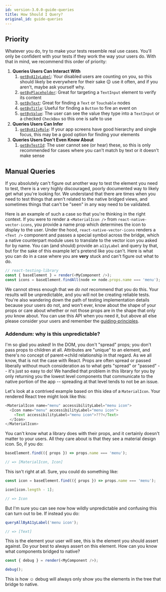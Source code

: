 ```yaml
---
id: version-3.0.0-guide-queries
title: How Should I Query?
original_id: guide-queries
---
```


## Priority

Whatever you do, try to make your tests resemble real use cases. You'll only be confident with your
tests if they work the way your users do. With that in mind, we recommend this order of priority:

1. **Queries Users Can Interact With**
   1. [`getByA11yLabel`](api-queries#bya11ylabel): Your disabled users are counting on you, so this
      should likely be everywhere for their sake 😉 use it often, and if you aren't, maybe ask
      yourself why.
   1. [`getByPlaceholder`](api-queries#byplaceholder): Great for targeting a `TextInput` element to
      verify its content
   1. [`getByText`](api-queries#bytext): Great for finding a `Text` or `Touchable` nodes
   1. [`getByTitle`](api-queries#bytitle): Useful for finding a `Button` to fire an event on
   1. [`getByValue`](api-queries#byvalue): The user can see the value they type into a `TextInput`
      or a checked `CheckBox` so this one is safe to use
1. **Queries Users Can Infer**
   1. [`getByA11yRole`](api-queries#bya11yrole): If your app screens have good hierarchy and single
      focus, this may be a good option for finding your elements
1. **Queries Users Don't Even Know About**
   1. [`getByTestId`](api-queries#bytestid): The user cannot see (or hear) these, so this is only
      recommended for cases where you can't match by text or it doesn't make sense

## Manual Queries

If you absolutely can't figure out another way to test the element you need to test, there is a very
highly discouraged, poorly documented way to likely get what you're looking for. We understand that
there are times when you need to test things that aren't related to the native bridged views, and
sometimes things that can't be "seen" in any way need to be validated.

Here is an example of such a case so that you're thinking in the right context. If you were to
render a `<MaterialIcon />` from `react-native-vector-icons`, you provide a name prop which
determines the icon to display to the user. Under the hood, `react-native-vector-icons` renders a
`<Text />` component and passes a special symbol across the bridge, which a native counterpart
module uses to translate to the vector icon you asked for by name. You can (and should) provide an
`a11yLabel` and query by that, but for the sake of this example let's pretend like you can't. Here
is what you can do in a case where you are **very** stuck and can't figure out what to do.

```javascript
// react-testing-library
const { baseElement } = render(<MyComponent />);
const icons = baseElement.findAll(node => node.props.name === 'menu');
```

We cannot stress enough that we _do not_ recommend that you do this. Your results will be
unpredictable, and you will not be creating reliable tests. You're also wandering down the path of
testing implementation details because your users do not, and won't ever, know about the shape of
your props or care about whether or not those props are in the shape that only _you_ know about. You
can use this API when you need it, but above all else please consider your users and remember the
[guiding-principles](guiding-principles.md).

### Addendum: why is this unpredictable?

I'm so glad you asked! In the DOM, you don't "spread" props; you don't pass props to children at
all. Attributes are "unique" to an element, and there's no concept of parent->child relationship in
that regard. As we all know, that is not the case with React. Props are often spread or passed
liberally without much consideration as to what gets "spread" or "passed" -- it's just so easy to
do! We handled that problem in this library for you by only returning you the lowest level
components that communicate to the native portion of the app -- spreading at that level tends to not
be an issue.

Let's look at a contrived example based on this idea of a `MaterialIcon`. Your rendered React tree
might look like this:

```javascript
<MaterialIcon name="menu" accessibilityLabel="menu icon">
  <Icon name="menu" accessibilityLabel="menu icon">
    <Text accessibilityLabel="menu icon">???</Text>
  </Icon>
</MaterialIcon>
```

You can't know what a library does with their props, and it certainly doesn't matter to your users.
All they care about is that they see a material design icon. So, if you do:

```javascript
baseElement.find(({ props }) => props.name === 'menu');

// => [MaterialIcon, Icon]
```

This isn't right at all. Sure, you could do something like:

```javascript
const icon = baseElement.find(({ props }) => props.name === 'menu');

icon[icon.length - 1];

// => Icon
```

But I'm sure you can see now how wildly unpredictable and confusing this can turn out to be. If
instead you do:

```javascript
queryAllByA11yLabel('menu icon');

// => [Text]
```

This is the element your user will see, this is the element you should assert against. Do your best
to always assert on this element. How can you know what components bridged to native?

```javascript
const { debug } = render(<MyComponent />);

debug();
```

This is how ☺️ debug will always only show you the elements in the tree that bridge to native.

